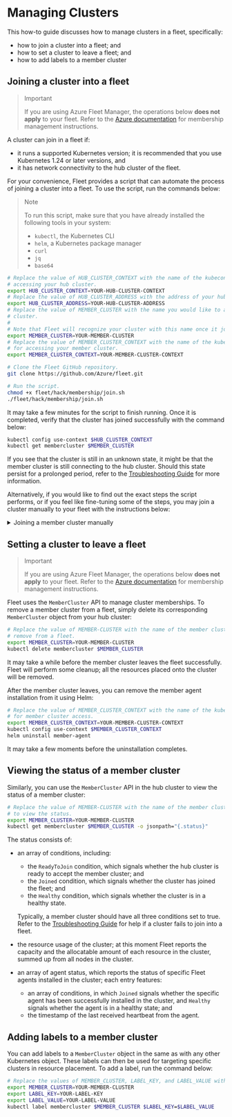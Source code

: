 # Managing Clusters

This how-to guide discusses how to manage clusters in a fleet, specifically:

* how to join a cluster into a fleet; and
* how to set a cluster to leave a fleet; and
* how to add labels to a member cluster

## Joining a cluster into a fleet

> Important
>
> If you are using Azure Fleet Manager, the operations below **does not apply** to your fleet.
> Refer to the [Azure documentation](https://azure.microsoft.com/en-us/products/kubernetes-fleet-manager)
> for membership management instructions.

A cluster can join in a fleet if:

* it runs a supported Kubernetes version; it is recommended that you use Kubernetes 1.24 or later
versions, and
* it has network connectivity to the hub cluster of the fleet.

For your convenience, Fleet provides a script that can automate the process of joining a cluster
into a fleet. To use the script, run the commands below:

> Note
>
> To run this script, make sure that you have already installed the following tools in your
> system:
> * `kubectl`, the Kubernetes CLI
> * `helm`, a Kubernetes package manager
> * `curl`
> * `jq`
> * `base64`

```sh
# Replace the value of HUB_CLUSTER_CONTEXT with the name of the kubeconfig context you use for
# accessing your hub cluster.
export HUB_CLUSTER_CONTEXT=YOUR-HUB-CLUSTER-CONTEXT
# Replace the value of HUB_CLUSTER_ADDRESS with the address of your hub cluster API server.
export HUB_CLUSTER_ADDRESS=YOUR-HUB-CLUSTER-ADDRESS
# Replace the value of MEMBER_CLUSTER with the name you would like to assign to the new member
# cluster.
#
# Note that Fleet will recognize your cluster with this name once it joins.
export MEMBER_CLUSTER=YOUR-MEMBER-CLUSTER
# Replace the value of MEMBER_CLUSTER_CONTEXT with the name of the kubeconfig context you use
# for accessing your member cluster.
export MEMBER_CLUSTER_CONTEXT=YOUR-MEMBER-CLUSTER-CONTEXT

# Clone the Fleet GitHub repository.
git clone https://github.com/Azure/fleet.git

# Run the script.
chmod +x fleet/hack/membership/join.sh
./fleet/hack/membership/join.sh
```

It may take a few minutes for the script to finish running. Once it is completed, verify
that the cluster has joined successfully with the command below:

```sh
kubectl config use-context $HUB_CLUSTER_CONTEXT
kubectl get membercluster $MEMBER_CLUSTER
```

If you see that the cluster is still in an unknown state, it might be that the member cluster
is still connecting to the hub cluster. Should this state persist for a prolonged
period, refer to the [Troubleshooting Guide](../troubleshooting/README.md) for
more information.

Alternatively, if you would like to find out the exact steps the script performs, or if you feel
like fine-tuning some of the steps, you may join a cluster manually to your fleet with the
instructions below:

<details>
<summary>Joining a member cluster manually</summary>

1. Make sure that you have installed `kubectl`, `helm`, `curl`, `jq`, and `base64` in your
system.

2. Create a Kubernetes service account in your hub cluster:

    ```sh
    # Replace the value of HUB_CLUSTER_CONTEXT with the name of the kubeconfig
    # context you use for accessing your hub cluster.
    export HUB_CLUSTER_CONTEXT="YOUR-HUB-CLUSTER-CONTEXT"
    # Replace the value of MEMBER_CLUSTER with a name you would like to assign to the new
    # member cluster.
    #
    # Note that the value of MEMBER_CLUSTER will be used as the name the member cluster registers
    # with the hub cluster.
    export MEMBER_CLUSTER="YOUR-MEMBER-CLUSTER"

    export SERVICE_ACCOUNT="$MEMBER_CLUSTER-hub-cluster-access"

    kubectl config use-context $HUB_CLUSTER_CONTEXT
    # The service account can, in theory, be created in any namespace; for simplicity reasons,
    # here you will use the namespace reserved by Fleet installation, `fleet-system`.
    #
    # Note that if you choose a different value, commands in some steps below need to be
    # modified accordingly.
    kubectl create serviceaccount $SERVICE_ACCOUNT -n fleet-system
    ```

3. Create a Kubernetes secret of the service account token type, which the member cluster will
use to access the hub cluster.

    ```sh
    export SERVICE_ACCOUNT_SECRET="$MEMBER_CLUSTER-hub-cluster-access-token"
    cat <<EOF | kubectl apply -f -
    apiVersion: v1
    kind: Secret
    metadata:
        name: $SERVICE_ACCOUNT_SECRET
        namespace: fleet-system
        annotations:
            kubernetes.io/service-account.name: $SERVICE_ACCOUNT
    type: kubernetes.io/service-account-token
    EOF
    ```

    After the secret is created successfully, extract the token from the secret:

    ```sh
    export TOKEN=$(kubectl get secret $SERVICE_ACCOUNT_SECRET -n fleet-system -o jsonpath='{.data.token}' | base64 -d)
    ```

    > Note
    >
    > Keep the token in a secure place; anyone with access to this token can access the hub cluster
    > in the same way as the Fleet member cluster does.

    You may have noticed that at this moment, no access control has been set on the service
    account; Fleet will set things up when the member cluster joins. The service account will be
    given the minimally viable set of permissions for the Fleet member cluster to connect to the
    hub cluster; its access will restricted to one namespace, specifically reserved for the
    member cluster, per best security practices.

4. Register the member cluster with the hub cluster; Fleet manages cluster membership using the
`MemberCluster` API:

    ```sh
    cat <<EOF | kubectl apply -f -
    apiVersion: cluster.kubernetes-fleet.io/v1beta1
    kind: MemberCluster
    metadata:
        name: $MEMBER_CLUSTER
    spec:
        identity:
            name: $SERVICE_ACCOUNT
            kind: ServiceAccount
            namespace: fleet-system
            apiGroup: ""
        heartbeatPeriodSeconds: 60
    EOF
    ```

5. Set up the member agent, the Fleet component that works on the member cluster end, to enable
Fleet connection:

    ```sh
    # Clone the Fleet repository from GitHub.
    git clone https://github.com/Azure/fleet.git

    # Install the member agent helm chart on the member cluster.

    # Replace the value of MEMBER_CLUSTER_CONTEXT with the name of the kubeconfig context you use
    # for member cluster access.
    export MEMBER_CLUSTER_CONTEXT="YOUR-MEMBER-CLUSTER-CONTEXT"

    # Replace the value of HUB_CLUSTER_ADDRESS with the address of the hub cluster API server.
    export HUB_CLUSTER_ADDRESS="YOUR-HUB-CLUSTER-ADDRESS"

    # The variables below uses the Fleet images kept in the Microsoft Container Registry (MCR),
    # and will retrieve the latest version from the Fleet GitHub repository.
    #
    # You can, however, build the Fleet images of your own; see the repository README for
    # more information.
    export REGISTRY="mcr.microsoft.com/aks/fleet"
    export FLEET_VERSION=$(curl "https://api.github.com/repos/Azure/fleet/tags" | jq -r '.[0].name')
    export MEMBER_AGENT_IMAGE="member-agent"
    export REFRESH_TOKEN_IMAGE="refresh-token"

    kubectl config use-context $MEMBER_CLUSTER_CONTEXT
    # Create the secret with the token extracted previously for member agent to use.
    kubectl create secret generic hub-kubeconfig-secret --from-literal=token=$TOKEN
    helm install member-agent fleet/charts/member-agent/ \
        --set config.hubURL=$HUB_CLUSTER_ADDRESS \
        --set image.repository=$REGISTRY/$MEMBER_AGENT_IMAGE \
        --set image.tag=$FLEET_VERSION \
        --set refreshtoken.repository=$REGISTRY/$REFRESH_TOKEN_IMAGE \
        --set refreshtoken.tag=$FLEET_VERSION \
        --set image.pullPolicy=Never \
        --set refreshtoken.pullPolicy=Never \
        --set config.memberClusterName="$MEMBER_CLUSTER" \
        --set logVerbosity=5 \
        --set namespace=fleet-system \
        --set enableV1Alpha1APIs=false \
        --set enableV1Beta1APIs=true
    ```

6. Verify that the installation of the member agent is successful:

    ```sh
    kubectl get pods -n fleet-system
    ```

    You should see that all the returned pods are up and running. Note that it may take a few
    minutes for the member agent to get ready.

7. Verify that the member cluster has joined the fleet successfully:

    ```sh
    kubectl config use-context $HUB_CLUSTER_CONTEXT
    kubectl get membercluster $MEMBER_CLUSTER
    ```

</details>

## Setting a cluster to leave a fleet

> Important
>
> If you are using Azure Fleet Manager, the operations below **does not apply** to your fleet.
> Refer to the [Azure documentation](https://azure.microsoft.com/en-us/products/kubernetes-fleet-manager)
> for membership management instructions.

Fleet uses the `MemberCluster` API to manage cluster memberships. To remove a member cluster
from a fleet, simply delete its corresponding `MemberCluster` object from your hub cluster:

```sh
# Replace the value of MEMBER-CLUSTER with the name of the member cluster you would like to
# remove from a fleet.
export MEMBER_CLUSTER=YOUR-MEMBER-CLUSTER
kubectl delete membercluster $MEMBER_CLUSTER
```

It may take a while before the member cluster leaves the fleet successfully. Fleet will perform
some cleanup; all the resources placed onto the cluster will be removed.

After the member cluster leaves, you can remove the member agent installation from it using Helm:

```sh
# Replace the value of MEMBER_CLUSTER_CONTEXT with the name of the kubeconfig context you use
# for member cluster access.
export MEMBER_CLUSTER_CONTEXT=YOUR-MEMBER-CLUSTER-CONTEXT
kubectl config use-context $MEMBER_CLUSTER_CONTEXT
helm uninstall member-agent
```

It may take a few moments before the uninstallation completes.

## Viewing the status of a member cluster

Similarly, you can use the `MemberCluster` API in the hub cluster to view the status of a
member cluster:

```sh
# Replace the value of MEMBER-CLUSTER with the name of the member cluster of which you would like
# to view the status.
export MEMBER_CLUSTER=YOUR-MEMBER-CLUSTER
kubectl get membercluster $MEMBER_CLUSTER -o jsonpath="{.status}"
```

The status consists of:

* an array of conditions, including:

    * the `ReadyToJoin` condition, which signals whether the hub cluster is ready to accept
    the member cluster; and
    * the `Joined` condition, which signals whether the cluster has joined the fleet; and
    * the `Healthy` condition, which signals whether the cluster is in a healthy state.

    Typically, a member cluster should have all three conditions set to true. Refer to the
    [Troubleshooting Guide](../troubleshooting/README.md) for help if a cluster fails to join
    into a fleet.

* the resource usage of the cluster; at this moment Fleet reports the capacity and
the allocatable amount of each resource in the cluster, summed up from all nodes in the cluster.

* an array of agent status, which reports the status of specific Fleet agents installed in
the cluster; each entry features:

    * an array of conditions, in which `Joined` signals whether the specific agent has been
    successfully installed in the cluster, and `Healthy` signals whether the agent is in a
    healthy state; and
    * the timestamp of the last received heartbeat from the agent.

## Adding labels to a member cluster

You can add labels to a `MemberCluster` object in the same as with any other Kubernetes object.
These labels can then be used for targeting specific clusters in resource placement. To add a label,
run the command below:

```sh
# Replace the values of MEMBER_CLUSTER, LABEL_KEY, and LABEL_VALUE with those of your own.
export MEMBER_CLUSTER=YOUR-MEMBER-CLUSTER
export LABEL_KEY=YOUR-LABEL-KEY
export LABEL_VALUE=YOUR-LABEL-VALUE
kubectl label membercluster $MEMBER_CLUSTER $LABEL_KEY=$LABEL_VALUE
```
